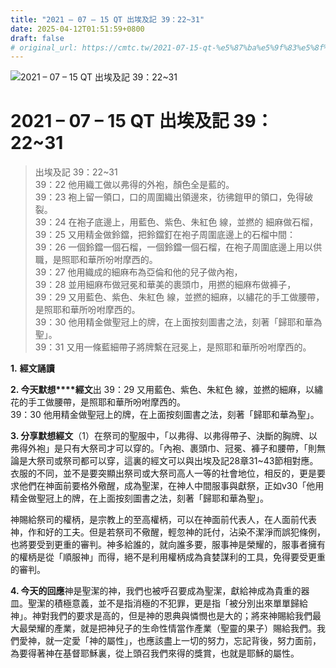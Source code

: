 ```yaml
---
title: "2021 – 07 – 15 QT 出埃及記 39：22~31"
date: 2025-04-12T01:51:59+0800
draft: false
# original_url: https://cmtc.tw/2021-07-15-qt-%e5%87%ba%e5%9f%83%e5%8f%8a%e8%a8%98-39%ef%bc%9a2231
---
```


![2021 – 07 – 15 QT 出埃及記 39：22~31](/images/qt.jpg   "2021 – 07 – 15 QT 出埃及記 39：22~31")

# 2021 – 07 – 15 QT 出埃及記 39：22~31

> 出埃及記 39：22~31  
> 39：22 他用織工做以弗得的外袍，顏色全是藍的。  
> 39：23 袍上留一領口，口的周圍織出領邊來，彷彿鎧甲的領口，免得破裂。  
> 39：24 在袍子底邊上，用藍色、紫色、朱紅色 線，並撚的 細麻做石榴，  
> 39：25 又用精金做鈴鐺，把鈴鐺釘在袍子周圍底邊上的石榴中間：  
> 39：26 一個鈴鐺一個石榴，一個鈴鐺一個石榴，在袍子周圍底邊上用以供職，是照耶和華所吩咐摩西的。  
> 39：27 他用織成的細麻布為亞倫和他的兒子做內袍，  
> 39：28 並用細麻布做冠冕和華美的裹頭巾，用撚的細麻布做褲子，  
> 39：29 又用藍色、紫色、朱紅色 線，並撚的細麻，以繡花的手工做腰帶，是照耶和華所吩咐摩西的。  
> 39：30 他用精金做聖冠上的牌，在上面按刻圖書之法，刻著「歸耶和華為聖」。  
> 39：31 又用一條藍細帶子將牌繫在冠冕上，是照耶和華所吩咐摩西的。

**1.** **經文誦讀**

**2. 今天默想****經文**出 39：29 又用藍色、紫色、朱紅色 線，並撚的細麻，以繡花的手工做腰帶，是照耶和華所吩咐摩西的。  
39：30 他用精金做聖冠上的牌，在上面按刻圖書之法，刻著「歸耶和華為聖」。

**3. 分享默想經文**（1）在祭司的聖服中，「以弗得、以弗得帶子、決斷的胸牌、以弗得外袍」是只有大祭司才可以穿的。「內袍、裹頭巾、冠冕、褲子和腰帶，「則無論是大祭司或祭司都可以穿，這裏的經文可以與出埃及記28章31~43節相對應。衣服的不同，並不是要突顯出祭司或大祭司高人一等的社會地位，相反的，更是要求他們在神面前要格外儆醒，成為聖潔，在神人中間服事與獻祭，正如v30「他用精金做聖冠上的牌，在上面按刻圖書之法，刻著「歸耶和華為聖」。

神賜給祭司的權柄，是宗教上的至高權柄，可以在神面前代表人，在人面前代表神，作和好的工夫。但是若祭司不儆醒，輕忽神的託付，沾染不潔淨而誤犯條例，也將要受到更重的審判。神多給誰的，就向誰多要，服事神是榮耀的，服事者擁有的權柄是從「順服神」而得，絕不是利用權柄成為貪婪謀利的工具，免得要受更重的審判。

**4. 今天的回應**神是聖潔的神，我們也被呼召要成為聖潔，獻給神成為貴重的器皿。聖潔的積極意義，並不是指消極的不犯罪，更是指「被分別出來單單歸給神」。神對我們的要求是高的，但是神的恩典與憐憫也是大的；將來神賜給我們最大最榮耀的產業，就是把神兒子的生命性情當作產業（聖靈的果子）賜給我們。我們愛神，就一定愛「神的屬性」，也應該盡上一切的努力，忘記背後，努力面前，為要得著神在基督耶穌裏，從上頭召我們來得的獎賞，也就是耶穌的屬性。